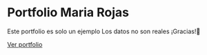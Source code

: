 # Portfolio Maria Rojas

Este portfolio es solo un ejemplo
Los datos no son reales
¡Gracias!🙂

[Ver portfolio](https://fernando-1988.github.io/portfolio-Maria)
